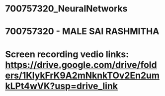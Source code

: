 # 700757320_NeuralNetworks
# 700757320 - MALE SAI RASHMITHA
# Screen recording vedio links: https://drive.google.com/drive/folders/1KlykFrK9A2mNknkTOv2En2umkLPt4wVK?usp=drive_link
